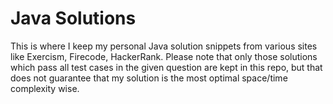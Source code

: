 # Java Solutions

This is where I keep my personal Java solution snippets from various sites like Exercism, Firecode, HackerRank. Please note that only those solutions which pass all test cases in the given question are kept in this repo, but that does not guarantee that my solution is the most optimal space/time complexity wise.

